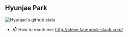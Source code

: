 ## Hyunjae Park

![Hyunjae's github stats](https://github-readme-stats.vercel.app/api?username=devhyunjae&count_private=true&show_icons=true)

- 📫 How to reach me: http://steve.facebook-stack.com/
